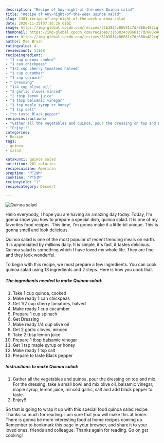 ```yaml
---
description: "Recipe of Any-night-of-the-week Quinoa salad"
title: "Recipe of Any-night-of-the-week Quinoa salad"
slug: 1381-recipe-of-any-night-of-the-week-quinoa-salad
date: 2020-11-25T07:16:26.616Z
image: https://img-global.cpcdn.com/recipes/31b3834c80681c7d/680x482cq70/quinoa-salad-recipe-main-photo.jpg
thumbnail: https://img-global.cpcdn.com/recipes/31b3834c80681c7d/680x482cq70/quinoa-salad-recipe-main-photo.jpg
cover: https://img-global.cpcdn.com/recipes/31b3834c80681c7d/680x482cq70/quinoa-salad-recipe-main-photo.jpg
author: Mae Bryan
ratingvalue: 4
reviewcount: 11168
recipeingredient:
- "1 cup quinoa cooked"
- "1 can chickpeas"
- "1/2 cup cherry tomatoes halved"
- "1 cup cucumber"
- "1 cup spinach"
- " Dressing"
- "1/4 cup olive oil"
- "2 garlic cloves minced"
- "2 tbsp lemon juice"
- "1 tbsp balsamic vinegar"
- "1 tsp maple syrup or honey"
- "1 tsp salt"
- "to taste Black pepper"
recipeinstructions:
- "Gather all the vegetables and quinoa, pour the dressing on top and mix. For the dressing, take a small bowl and mix olive oil, balsamic vinegar, maple syrup, lemon juice, minced garlic, salt and add black pepper to taste."
- "Enjoy!!"
categories:
- Recipe
tags:
- quinoa
- salad

katakunci: quinoa salad 
nutrition: 201 calories
recipecuisine: American
preptime: "PT29M"
cooktime: "PT51M"
recipeyield: "1"
recipecategory: Dessert

---
```



![Quinoa salad](https://img-global.cpcdn.com/recipes/31b3834c80681c7d/680x482cq70/quinoa-salad-recipe-main-photo.jpg)

Hello everybody, I hope you are having an amazing day today. Today, I'm gonna show you how to prepare a special dish, quinoa salad. It is one of my favorites food recipes. This time, I'm gonna make it a little bit unique. This is gonna smell and look delicious.

Quinoa salad is one of the most popular of recent trending meals on earth. It is appreciated by millions daily. It is simple, it's fast, it tastes delicious. Quinoa salad is something which I have loved my whole life. They are fine and they look wonderful.




To begin with this recipe, we must prepare a few ingredients. You can cook quinoa salad using 13 ingredients and 2 steps. Here is how you cook that.

<!--inarticleads1-->

##### The ingredients needed to make Quinoa salad:

1. Take 1 cup quinoa, cooked
1. Make ready 1 can chickpeas
1. Get 1/2 cup cherry tomatoes, halved
1. Make ready 1 cup cucumber
1. Prepare 1 cup spinach
1. Get  Dressing
1. Make ready 1/4 cup olive oil
1. Get 2 garlic cloves, minced
1. Take 2 tbsp lemon juice
1. Prepare 1 tbsp balsamic vinegar
1. Get 1 tsp maple syrup or honey
1. Make ready 1 tsp salt
1. Prepare to taste Black pepper




<!--inarticleads2-->

##### Instructions to make Quinoa salad:

1. Gather all the vegetables and quinoa, pour the dressing on top and mix. For the dressing, take a small bowl and mix olive oil, balsamic vinegar, maple syrup, lemon juice, minced garlic, salt and add black pepper to taste.
1. Enjoy!!




So that is going to wrap it up with this special food quinoa salad recipe. Thanks so much for reading. I am sure that you will make this at home. There is gonna be more interesting food at home recipes coming up. Remember to bookmark this page in your browser, and share it to your loved ones, friends and colleague. Thanks again for reading. Go on get cooking!

